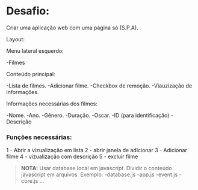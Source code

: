 # Desafio:

Criar uma aplicação web com uma página só (S.P.A).

Layout:

Menu lateral esquerdo:

-Filmes

Conteúdo principal:

-Lista de filmes.
-Adicionar filme.
-Checkbox de remoção.
-Viauzização de informações.


Informações necessárias dos filmes:

-Nome.
-Ano.
-Gênero.
-Duração.
-Oscar.
-ID (para identificação)
-Descrição

### Funções necessárias:

1 - Abrir a vizualização em lista
2 - abrir janela de adicionar
3 - Adicionar filme
4 - vizualização com descrição
5 - excluir filme

>**NOTA:** Usar database local em javascript.
Dividir o conteúdo javascript em arquivos.
    Exemplo:
    -database.js
    -app.js
    -event.js
    -core.js
    ...